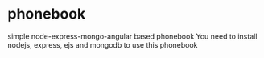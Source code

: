 # phonebook
simple node-express-mongo-angular based phonebook
You need to install nodejs, express, ejs and mongodb to use this phonebook

